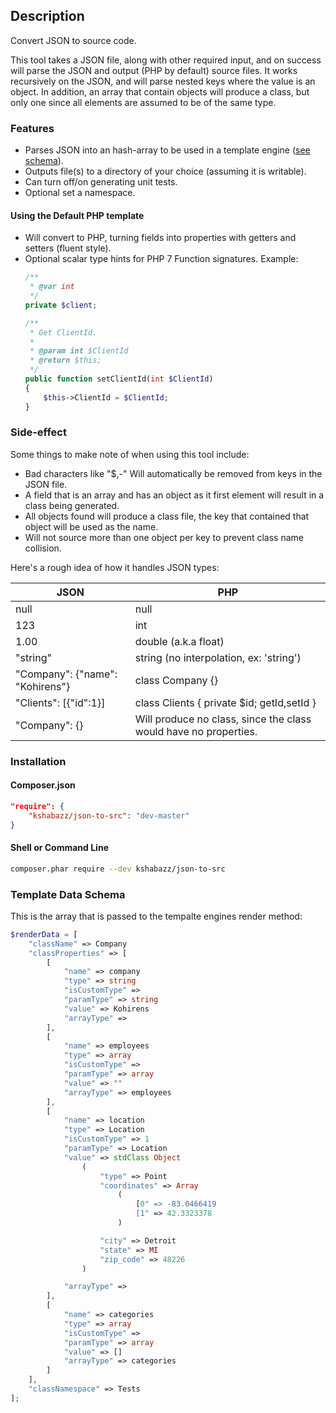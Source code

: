 ## Description
Convert JSON to source code.

This tool takes a JSON file, along with other required input, and on success
will parse the JSON and output (PHP by default) source files. It works
recursively on the JSON, and will parse nested keys where the value is an 
object. In addition, an array that contain objects will produce a class, but
only one since all elements are assumed to be of the same type.

### Features
* Parses JSON into an hash-array to be used in a template engine ([see schema](#template-data-schema)). 
* Outputs file(s) to a directory of your choice (assuming it is writable).
* Can turn off/on generating unit tests.
* Optional set a namespace.

#### Using the Default PHP template
* Will convert to PHP, turning fields into
  properties with getters and setters (fluent style).
* Optional scalar type hints for PHP 7 Function signatures.
Example:
  ```php
  /**
   * @var int
   */
  private $client;

  /**
   * Get ClientId.
   *
   * @param int $ClientId
   * @return $this;
   */
  public function setClientId(int $ClientId)
  {
      $this->ClientId = $ClientId; 
  }
  ```

### Side-effect

Some things to make note of when using this tool include:
* Bad characters like "$,-" Will automatically be removed from keys in the JSON file.
* A field that is an array and has an object as it first element will result in
  a class being generated.
* All objects found will produce a class file, the key that contained that object will be used as the name.
* Will not source more than one object per key to prevent class name collision.

Here's a rough idea of how it handles JSON types: 

JSON | PHP
---- | ---
null | null
123 | int
1.00 | double (a.k.a float)
"string" | string (no interpolation, ex: 'string')
"Company": {"name": "Kohirens"} | class Company {}
"Clients": [{"id":1}] | class Clients { private $id; getId,setId }
"Company": {} | Will produce no class, since the class would have no properties.

### Installation

#### Composer.json
```json
"require": {
    "kshabazz/json-to-src": "dev-master"
}
```

#### Shell or Command Line
```bash
composer.phar require --dev kshabazz/json-to-src
```

### Template Data Schema
This is the array that is passed to the tempalte engines render method:
```php
$renderData = [
    "className" => Company
    "classProperties" => [
        [
            "name" => company
            "type" => string
            "isCustomType" => 
            "paramType" => string
            "value" => Kohirens
            "arrayType" => 
        ],
        [
            "name" => employees
            "type" => array
            "isCustomType" => 
            "paramType" => array
            "value" => ""
            "arrayType" => employees
        ],
        [
            "name" => location
            "type" => Location
            "isCustomType" => 1
            "paramType" => Location
            "value" => stdClass Object
                (
                    "type" => Point
                    "coordinates" => Array
                        (
                            [0" => -83.0466419
                            [1" => 42.3323378
                        )

                    "city" => Detroit
                    "state" => MI
                    "zip_code" => 48226
                )

            "arrayType" => 
        ],
        [
            "name" => categories
            "type" => array
            "isCustomType" => 
            "paramType" => array
            "value" => []
            "arrayType" => categories
        ]
    ],
    "classNamespace" => Tests
];
```